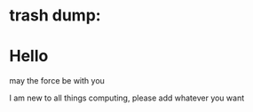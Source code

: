 # trash dump:
<h1>Hello</h1>
<heading>may the force be with you</heading>
<p>I am new to all things computing, please add whatever you want</p>

